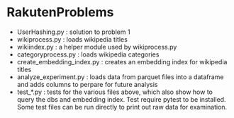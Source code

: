 # RakutenProblems

* UserHashing.py : solution to problem 1
* wikiprocess.py : loads wikipedia titles
* wikiindex.py : a helper module used by wikiprocess.py
* categoryprocess.py : loads wikipedia categories
* create_embedding_index.py : creates an embedding index for wikipedia titles
* analyze_experiment.py : loads data from parquet files into a dataframe and adds columns to perpare for future analysis
* test_*.py : tests for the various files above, which also show how to query the dbs and embedding index. Test require pytest to be installed. Some test files can be run directly to print out raw data for examination.